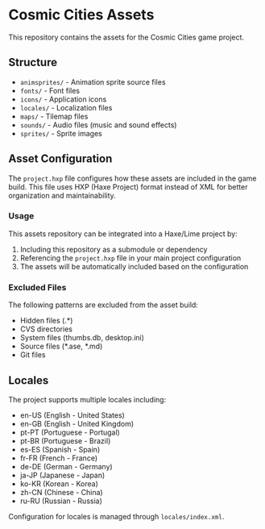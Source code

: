 # Cosmic Cities Assets

This repository contains the assets for the Cosmic Cities game project.

## Structure

- `animsprites/` - Animation sprite source files
- `fonts/` - Font files
- `icons/` - Application icons
- `locales/` - Localization files
- `maps/` - Tilemap files
- `sounds/` - Audio files (music and sound effects)
- `sprites/` - Sprite images

## Asset Configuration

The `project.hxp` file configures how these assets are included in the game build. This file uses HXP (Haxe Project) format instead of XML for better organization and maintainability.

### Usage

This assets repository can be integrated into a Haxe/Lime project by:

1. Including this repository as a submodule or dependency
2. Referencing the `project.hxp` file in your main project configuration
3. The assets will be automatically included based on the configuration

### Excluded Files

The following patterns are excluded from the asset build:
- Hidden files (.*) 
- CVS directories
- System files (thumbs.db, desktop.ini)
- Source files (*.ase, *.md)
- Git files

## Locales

The project supports multiple locales including:
- en-US (English - United States)
- en-GB (English - United Kingdom)
- pt-PT (Portuguese - Portugal)
- pt-BR (Portuguese - Brazil)
- es-ES (Spanish - Spain)
- fr-FR (French - France)
- de-DE (German - Germany)
- ja-JP (Japanese - Japan)
- ko-KR (Korean - Korea)
- zh-CN (Chinese - China)
- ru-RU (Russian - Russia)

Configuration for locales is managed through `locales/index.xml`.
